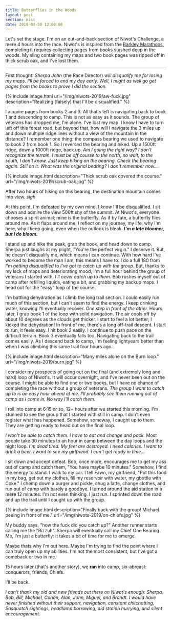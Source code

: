 ```yaml
---
title: Butterflies in the Woods
layout: post
section: misc
date: 2019-04-30 12:00:00
---
```


Let's set the stage. I'm on an out-and-back section of Niwot's Challenge, a mere 4 hours into the race. Niwot's is inspired from the [Barkley Marathons](http://barkleymovie.com/), completing it requires collecting pages from books stashed deep in the woods. My sling containing my maps and two book pages was ripped off in thick scrub oak, and I've lost them.

---

First thought: _Sherpa John_ (the Race Director) _will disqualify me for losing my maps. I'll be forced to end my day early. Well, I might as well go get pages from the books to prove I did the section._

{% include image.html url="/img/niwots-2019/aw-fuck.jpg" description="Realizing (falsely) that I'll be disqualified." %}

I acquire pages from books 2 and 3. All that's left is navigating back to book 1 and descending to camp. This is not as easy as it sounds. The group of veterans has dropped me, I'm alone. I've lost my map. I know I have to turn left off this forest road, but beyond that, how will I navigate the 3 miles up and down multiple ridge lines without a view of the mountain in the distance? I remember one thing: the compass bearing we used to navigate to book 2 from book 1. So I reversed the bearing and hiked. Up a 1500ft ridge, down a 1000ft ridge, back up. _Am I going the right way? I don't recognize the terrain. I must be off course to the north, no wait, to the south, I don't know. Just keep hiking on the bearing. Check the bearing again. Still on it. What was the original bearing? I don't remember now..._

{% include image.html description="Thick scrub oak covered the course." url="/img/niwots-2019/scrub-oak.jpg" %}

After two hours of hiking on this bearing, the destination mountain comes into view. _sigh_

At this point, I'm defeated by my own mind. I _know_ I'll be disqualified. I sit down and admire the view 500ft shy of the summit. At Niwot's, everyone chooses a spirit animal; mine is the butterfly. As if by fate, a butterfly flies around me. As it flaps around me, I reflect on my journey, my life, why I'm here, why I keep going, even when the outlook is bleak. _**I'm a late bloomer, but I do bloom.**_

I stand up and hike the peak, grab the book, and head down to camp. Sherpa just laughs at my plight, "You're the perfect virgin." I deserve it. But, he doesn't disqualify me, which means I can continue. With how hard I've worked to become the man I am, this means I have to. I do a full 180 from _I'm getting disqualified_ to _I've got to catch up with the group_. But, thanks to my lack of maps and deteriorating mood, I'm a full hour behind the group of veterans I started with. _I'll never catch up to them._ Bob rushes myself out of camp after refilling liquids, eating a bit, and grabbing my backup maps. I head out for the "easy" loop of the course.

I'm battling dehydration as I climb the long trail section. I could easily run much of this section, but I can't seem to find the energy. I keep drinking water, knowing I'll eventually recover. _One step in front of the other._ Hours later, I grab book 1 of the loop with solid navigation. The air cools off by about 10 degrees as the clouds get thicker. I start to feel a lot better; I kicked the dehydration! In front of me, there's a long off-trail descent. I start to run, it feels easy. I hit book 2 easily. I continue to push pace on the difficult terrain. Book 3 eventually falls too. Navigating back to the trail comes easily. As I descend back to camp, I'm feeling lightyears better than when I was climbing this same trail four hours ago.

{% include image.html description="Many miles alone on the Burn loop." url="/img/niwots-2019/burn.jpg" %}

I consider my prospects of going out on the final (and extremely long and hard) loop of Niwot's. It will occur overnight, and I've never been out on the course. I might be able to find one or two books, but I have no chance of completing the race without a group of veterans. _The group I want to catch up to is an easy hour ahead of me. I'll probably see them running out of camp as I come in. No way I'll catch them._

I roll into camp at 6:15 or so, 12+ hours after we started this morning. I'm stunned to see the group that I started with still in camp. I don't even register what has happened. Somehow, someway, I caught up to them. They are getting ready to head out on the final loop.

_I won't be able to catch them. I have to eat and change and pack._ Most people take 30 minutes to an hour in camp between the day loops and the night loop. _I'm dead tired. My feet are destroyed. I need calories. I want to drink a beer. I want to see my girlfriend. I can't get ready in time..._

I sit down and accept defeat. Bob, once more, encourages me to get my ass out of camp and catch them, "You have maybe 10 minutes." Somehow, I find the energy to stand. I walk to my car. I tell Fawn, my girlfriend, "Put this food in my bag, get out my clothes, fill my reservoir with water, my gbottle with Coke." I chomp down a burger and pickle, chug a latte, change clothes, and run out of camp with barely a goodbye. I turned around the aid station in a mere 12 minutes. I'm not even thinking. I just run. I sprinted down the road and up the trail until I caught up with the group.

{% include image.html description="Finally back with the group! Michael peeing in front of me." url="/img/niwots-2019/on-chiefs.jpg" %}

My buddy says, "how the fuck did you catch up?" Another runner starts calling me the "Rizzuh". Sherpa will eventually call my Chief One Bearing. Me, I'm just a butterfly: it takes a bit of time for me to emerge.

Maybe thats why I'm out here. Maybe I'm trying to find the point where I can truly open up my abilities. I'm not the most consistent, but I've got a comeback or two in me.

15 hours later (that's another story), we **ran** into camp, six-abreast: conquerors, friends, Chiefs.

I'll be back.

_I can't thank my old and new friends out there on Niwot's enough: Sherpa, Bob, Bill, Michael, Conan, Alan, John, Miguel, and Brandt. I would have never finished without their support, navigation, constant chitchatting, Sasquatch sightings, headlamp borrowing, aid station hurrying, and silent encouragement._
